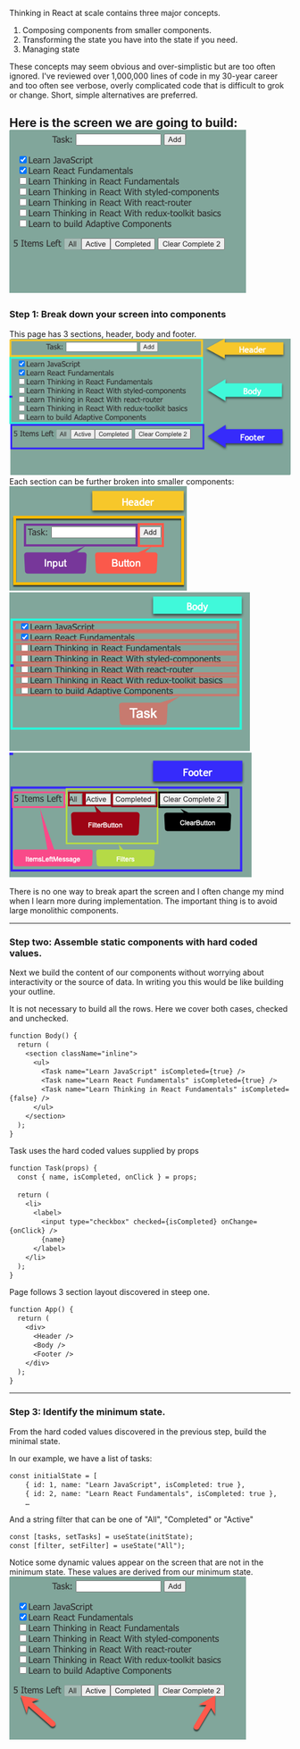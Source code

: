 Thinking in React at scale contains three major concepts.

1. Composing components from smaller components.
2.  Transforming the state you have into the state if you need.  
3. Managing state

These concepts may seem obvious and over-simplistic but are too often ignored. I've reviewed over 1,000,000 lines of code in my 30-year career and too often see verbose, overly complicated code that is difficult to grok or change. Short, simple alternatives are preferred.


Here is the screen we are going to build:
![Alt text](doc-img/raw.png)
-----------------------
### Step 1: Break down your screen into components 
This page has 3 sections, header, body and footer.
![Alt text](doc-img/App.png)
Each section can be further broken into smaller components:
![Alt text](doc-img/Header.png)
![Alt text](doc-img/Body.png)
![Alt text](doc-img/Footer.png)

There is no one way to break apart the screen and I often change my mind when I learn more during implementation.  The important thing is to avoid large monolithic components.  

-------------------
### Step two: Assemble static components with hard coded values.
Next we build the content of our components without worrying about interactivity or the source of data. In writing you this would be like building your outline.


It is not necessary to build all the rows.  Here we cover both cases, checked and unchecked.
```
function Body() {
  return (
    <section className="inline">
      <ul>
        <Task name="Learn JavaScript" isCompleted={true} />
        <Task name="Learn React Fundamentals" isCompleted={true} />
        <Task name="Learn Thinking in React Fundamentals" isCompleted={false} />
      </ul>
    </section>
  );
}
```

Task uses the hard coded values supplied by props
```
function Task(props) {
  const { name, isCompleted, onClick } = props;

  return (
    <li>
      <label>
        <input type="checkbox" checked={isCompleted} onChange={onClick} />
        {name}
      </label>
    </li>
  );
}
```




Page follows 3 section layout discovered in steep one. 
```
function App() {
  return (
    <div>
      <Header />
      <Body />
      <Footer />
    </div>
  );
}
```

------------
### Step 3: Identify the minimum state.

From the hard coded values discovered in the previous step, build the minimal state.

In our example, we have a list of tasks:
```
const initialState = [
    { id: 1, name: "Learn JavaScript", isCompleted: true },
    { id: 2, name: "Learn React Fundamentals", isCompleted: true },
    …
```

And a string filter that can be one of "All", "Completed" or "Active"

```
const [tasks, setTasks] = useState(initState);
const [filter, setFilter] = useState("All");
```

Notice some dynamic values appear on the screen that are not in the minimum state.  These values are derived from our minimum state.  
![Alt text](doc-img/DerivedState.png)
